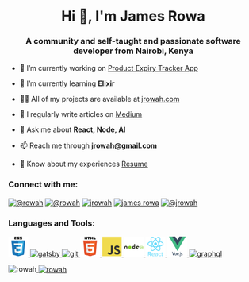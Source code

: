 <h1 align="center">Hi 👋, I'm James Rowa</h1>
<h3 align="center">A community and self-taught and passionate software developer from Nairobi, Kenya</h3>

<!-- <p align="left"> <a href="https://github.com/ryo-ma/github-profile-trophy"><img src="https://github-profile-trophy.vercel.app/?username=rowah" alt="rowah" /></a> </p>
 -->

- 🔭 I’m currently working on [Product Expiry Tracker App](https://github.com/rowah/product-expiry-tracker-app)

- 🌱 I’m currently learning **Elixir**

- 👨‍💻 All of my projects are available at [jrowah.com](https://jrowah.com)

- 📝 I regularly write articles on [Medium](https://medium.com/@jrowah)

- 💬 Ask me about **React, Node, AI**

- 📫 Reach me through **jrowah@gmail.com**

- 📄 Know about my experiences [Resume](https://drive.google.com/file/d/1ofgxq3MV0ODsi8qMP7lLieHfpfoTzEdm/view?usp=share_link)

<h3 align="left">Connect with me:</h3>
<p align="left">
<a href="https://codepen.io/@rowah" target="blank"><img align="center" src="https://raw.githubusercontent.com/rahuldkjain/github-profile-readme-generator/master/src/images/icons/Social/codepen.svg" alt="@rowah" height="30" width="40" /></a>
<a href="https://dev.to/@rowah" target="blank"><img align="center" src="https://raw.githubusercontent.com/rahuldkjain/github-profile-readme-generator/master/src/images/icons/Social/devto.svg" alt="@rowah" height="30" width="40" /></a>
<a href="https://twitter.com/jrowah" target="blank"><img align="center" src="https://raw.githubusercontent.com/rahuldkjain/github-profile-readme-generator/master/src/images/icons/Social/twitter.svg" alt="jrowah" height="30" width="40" /></a>
<a href="https://linkedin.com/in/james rowa" target="blank"><img align="center" src="https://raw.githubusercontent.com/rahuldkjain/github-profile-readme-generator/master/src/images/icons/Social/linked-in-alt.svg" alt="james rowa" height="30" width="40" /></a>
<a href="https://medium.com/@jrowah" target="blank"><img align="center" src="https://raw.githubusercontent.com/rahuldkjain/github-profile-readme-generator/master/src/images/icons/Social/medium.svg" alt="@jrowah" height="30" width="40" /></a>
</p>

<h3 align="left">Languages and Tools:</h3>
<p align="left"> <a href="https://www.w3schools.com/css/" target="_blank" rel="noreferrer"> <img src="https://raw.githubusercontent.com/devicons/devicon/master/icons/css3/css3-original-wordmark.svg" alt="css3" width="40" height="40"/> </a> <a href="https://www.gatsbyjs.com/" target="_blank" rel="noreferrer"> <img src="https://www.vectorlogo.zone/logos/gatsbyjs/gatsbyjs-icon.svg" alt="gatsby" width="40" height="40"/> </a> <a href="https://git-scm.com/" target="_blank" rel="noreferrer"> <img src="https://www.vectorlogo.zone/logos/git-scm/git-scm-icon.svg" alt="git" width="40" height="40"/> </a> <a href="https://www.w3.org/html/" target="_blank" rel="noreferrer"> <img src="https://raw.githubusercontent.com/devicons/devicon/master/icons/html5/html5-original-wordmark.svg" alt="html5" width="40" height="40"/> </a> <a href="https://developer.mozilla.org/en-US/docs/Web/JavaScript" target="_blank" rel="noreferrer"> <img src="https://raw.githubusercontent.com/devicons/devicon/master/icons/javascript/javascript-original.svg" alt="javascript" width="40" height="40"/> </a> <a href="https://nodejs.org" target="_blank" rel="noreferrer"> <img src="https://raw.githubusercontent.com/devicons/devicon/master/icons/nodejs/nodejs-original-wordmark.svg" alt="nodejs" width="40" height="40"/> </a> <a href="https://reactjs.org/" target="_blank" rel="noreferrer"> <img src="https://raw.githubusercontent.com/devicons/devicon/master/icons/react/react-original-wordmark.svg" alt="react" width="40" height="40"/> </a> <a href="https://vuejs.org/" target="_blank" rel="noreferrer"> <img src="https://raw.githubusercontent.com/devicons/devicon/master/icons/vuejs/vuejs-original-wordmark.svg" alt="vuejs" width="40" height="40"/> </a> <a href="https://graphql.org/" target="_blank" rel="noreferrer"> <img src="https://upload.wikimedia.org/wikipedia/commons/thumb/1/17/GraphQL_Logo.svg/1200px-GraphQL_Logo.svg.png" alt="graphql" width="40" height="40"/> </p>

<p><img align="left" src="https://github-readme-stats.vercel.app/api/top-langs?username=rowah&show_icons=true&locale=en&layout=compact" alt="rowah" /></p>

<p>&nbsp;<img align="center" src="https://github-readme-stats.vercel.app/api?username=rowah&show_icons=true&locale=en" alt="rowah" /></p>
